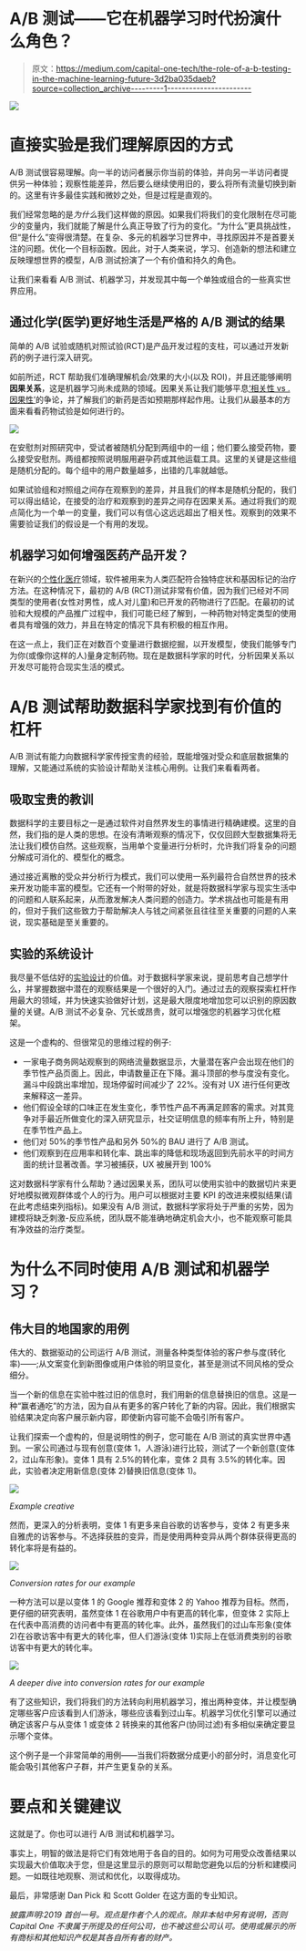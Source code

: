 # A/B 测试——它在机器学习时代扮演什么角色？

> 原文：<https://medium.com/capital-one-tech/the-role-of-a-b-testing-in-the-machine-learning-future-3d2ba035daeb?source=collection_archive---------1----------------------->

![](img/5ea6b4bd7d8cbe1ea40822365e6f4b6f.png)

# **直接实验是我们理解原因的方式**

A/B 测试很容易理解。向一半的访问者展示你当前的体验，并向另一半访问者提供另一种体验；观察性能差异，然后要么继续使用旧的，要么将所有流量切换到新的。这里有许多最佳实践和微妙之处，但是过程是直观的。

我们经常忽略的是*为什么*我们这样做的原因。如果我们将我们的变化限制在尽可能少的变量内，我们就能了解是什么真正导致了行为的变化。“为什么”更具挑战性，但“是什么”变得很清楚。在复杂、多元的机器学习世界中，寻找原因并不是首要关注的问题。优化一个目标函数。因此，对于人类来说，学习、创造新的想法和建立反映理想世界的模型，A/B 测试扮演了一个有价值和持久的角色。

让我们来看看 A/B 测试、机器学习，并发现其中每一个单独或组合的一些真实世界应用。

## **通过化学(医学)更好地生活是严格的 A/B 测试的结果**

简单的 A/B 试验或随机对照试验(RCT)是产品开发过程的支柱，可以通过开发新药的例子进行深入研究。

如前所述，RCT 帮助我们准确理解机会/效果的大小(以及 ROI)，并且还能够阐明**因果关系**，这是机器学习尚未成熟的领域。因果关系让我们能够平息[‘相关性 vs .因果性’](https://towardsdatascience.com/the-infamous-causation-vs-correlation-c9cdf4fc6563)的争论，并了解我们的新药是否如预期那样起作用。让我们从最基本的方面来看看药物试验是如何进行的。

![](img/d535f1eacf40c971c8eb9b14122a9b54.png)

在安慰剂对照研究中，受试者被随机分配到两组中的一组；他们要么接受药物，要么接受安慰剂。两组都按照说明服用避孕药或其他运载工具。这里的关键是这些组是随机分配的。每个组中的用户数量越多，出错的几率就越低。

如果试验组和对照组之间存在观察到的差异，并且我们的样本是随机分配的，我们可以得出结论，在接受的治疗和观察到的差异之间存在因果关系。通过将我们的观点简化为一个单一的变量，我们可以有信心这远远超出了相关性。观察到的效果不需要验证我们的假设是一个有用的发现。

## **机器学习如何增强医药产品开发？**

在新兴的[个性化医疗](https://www.ncbi.nlm.nih.gov/pmc/articles/PMC2957753/)领域，软件被用来为人类匹配符合独特症状和基因标记的治疗方法。在这种情况下，最初的 A/B (RCT)测试非常有价值，因为我们已经对不同类型的使用者(女性对男性，成人对儿童)和已开发的药物进行了匹配。在最初的试验和大规模的产品推广过程中，我们可能已经了解到，一种药物对特定类型的使用者具有增强的效力，并且在特定的情况下具有积极的相互作用。

在这一点上，我们正在对数百个变量进行数据挖掘，以开发模型，使我们能够专门为你(或像你这样的人)量身定制药物。现在是数据科学家的时代，分析因果关系以开发尽可能符合现实生活的模式。

# **A/B 测试帮助数据科学家找到有价值的杠杆**

A/B 测试有能力向数据科学家传授宝贵的经验，既能增强对受众和底层数据集的理解，又能通过系统的实验设计帮助关注核心用例。让我们来看看两者。

## **吸取宝贵的教训**

数据科学的主要目标之一是通过软件对自然界发生的事情进行精确建模。这里的自然，我们指的是人类的思想。在没有清晰观察的情况下，仅仅回顾大型数据集将无法让我们模仿自然。这些观察，当用单个变量进行分析时，允许我们将复杂的问题分解成可消化的、模型化的概念。

通过接近离散的受众并分析行为模式，我们可以使用一系列最符合自然世界的技术来开发功能丰富的模型。它还有一个附带的好处，就是将数据科学家与现实生活中的问题和人联系起来，从而激发解决人类问题的创造力。学术挑战也可能是有用的，但对于我们这些致力于帮助解决人与钱之间紧张且往往至关重要的问题的人来说，现实基础是至关重要的。

## **实验的系统设计**

我尽量不低估好的[实验设计](https://en.wikipedia.org/wiki/Design_of_experiments)的价值。对于数据科学家来说，提前思考自己想学什么，并掌握数据中潜在的观察结果是一个很好的入门。通过过去的观察探索杠杆作用最大的领域，并为快速实验做好计划，这是最大限度地增加您可以识别的原因数量的关键。A/B 测试不必复杂、冗长或昂贵，就可以增强您的机器学习优化框架。

这是一个虚构的、但很常见的思维过程的例子:

*   一家电子商务网站观察到的网络流量数据显示，大量潜在客户会出现在他们的季节性产品页面上。因此，申请数量正在下降。漏斗顶部的参与度没有变化。漏斗中段跳出率增加，现场停留时间减少了 22%。没有对 UX 进行任何更改来解释这一差异。
*   他们假设全球的口味正在发生变化，季节性产品不再满足顾客的需求。对其竞争对手最近所做变化的深入研究显示，社交证明信息的频率有所上升，特别是在季节性产品上。
*   他们对 50%的季节性产品和另外 50%的 BAU 进行了 A/B 测试。
*   他们观察到在应用率和转化率、跳出率的降低和现场返回到先前水平的时间方面的统计显著改善。学习被捕获，UX 被展开到 100%

这对数据科学家有什么帮助？通过因果关系，团队可以使用实验中的数据切片来更好地模拟微观群体或个人的行为。用户可以根据对主要 KPI 的改进来模拟结果(请在此考虑结束列指标)。如果没有 A/B 测试，数据科学家将处于严重的劣势，因为建模将缺乏刺激-反应系统，团队既不能准确地确定机会大小，也不能观察可能具有净效益的治疗类型。

# **为什么不同时使用 A/B 测试和机器学习？**

## **伟大目的地国家的用例**

伟大的、数据驱动的公司运行 A/B 测试，测量各种类型体验的客户参与度(转化率)——;从文案变化到新图像或用户体验的明显变化，甚至是测试不同风格的受众细分。

当一个新的信息在实验中胜过旧的信息时，我们用新的信息替换旧的信息。这是一种“赢者通吃”的方法，因为自从有更多的客户转化了新的内容。因此，我们根据实验结果决定向客户展示新内容，即使新内容可能不会吸引所有客户。

让我们探索一个虚构的，但是说明性的例子，您可能在 A/B 测试的真实世界中遇到。一家公司通过与现有创意(变体 1，人游泳)进行比较，测试了一个新创意(变体 2，过山车形象)。变体 1 具有 2.5%的转化率，变体 2 具有 3.5%的转化率。因此，实验者决定用新信息(变体 2)替换旧信息(变体 1)。

![](img/8e1f1dd3ba8365e0f5d4e938125912f5.png)

*Example creative*

然而，更深入的分析表明，变体 1 有更多来自谷歌的访客参与，变体 2 有更多来自雅虎的访客参与。不选择获胜的变异，而是使用两种变异从两个群体获得更高的转化率将是有益的。

![](img/5e8d2f814b6eb19e078a0380e54a258b.png)

*Conversion rates for our example*

一种方法可以是以变体 1 的 Google 推荐和变体 2 的 Yahoo 推荐为目标。然而，更仔细的研究表明，虽然变体 1 在谷歌用户中有更高的转化率，但变体 2 实际上在代表中高消费的访问者中有更高的转化率。此外，虽然我们的过山车形象(变体 2)在谷歌访客中有更大的转化率，但人们游泳(变体 1)实际上在低消费类别的谷歌访客中有更大的转化率。

![](img/76b2e0d7d2cba43e0b83e7bbfdbaaf3a.png)

*A deeper dive into conversion rates for our example*

有了这些知识，我们将我们的方法转向利用机器学习，推出两种变体，并让模型确定哪些客户应该看到人们游泳，哪些应该看到过山车。机器学习优化引擎可以通过确定该客户与从变体 1 或变体 2 转换来的其他客户(协同过滤)有多相似来确定要显示哪个变体。

这个例子是一个非常简单的用例——当我们将数据分成更小的部分时，消息变化可能会吸引其他客户子群，并产生更复杂的关系。

# **要点和关键建议**

这就是了。你也可以进行 A/B 测试和机器学习。

事实上，明智的做法是将它们有效地用于各自的目的。如何为可用受众改善结果以实现最大价值取决于您，但是这里显示的原则可以帮助您避免以后的分析和建模问题。一如既往地观察、测试和优化，以取得成功。

最后，非常感谢 Dan Pick 和 Scott Golder 在这方面的专业知识。

*披露声明:2019 首创一号。观点是作者个人的观点。除非本帖中另有说明，否则 Capital One 不隶属于所提及的任何公司，也不被这些公司认可。使用或展示的所有商标和其他知识产权是其各自所有者的财产。*